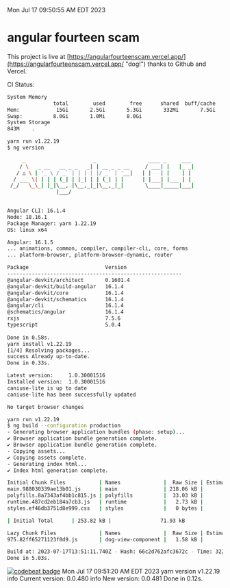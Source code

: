 Mon Jul 17 09:50:55 AM EDT 2023

# angular fourteen scam


This project is live at [https://angularfourteenscam.vercel.app/](https://angularfourteenscam.vercel.app/ "dog!") thanks to Github and Vercel.

CI Status: 

```bash
System Memory
               total        used        free      shared  buff/cache   available
Mem:            15Gi       2.5Gi       5.3Gi       332Mi       7.5Gi        12Gi
Swap:          8.0Gi       1.0Mi       8.0Gi
System Storage
843M	.
```
```bash
yarn run v1.22.19
$ ng version

     _                      _                 ____ _     ___
    / \   _ __   __ _ _   _| | __ _ _ __     / ___| |   |_ _|
   / △ \ | '_ \ / _` | | | | |/ _` | '__|   | |   | |    | |
  / ___ \| | | | (_| | |_| | | (_| | |      | |___| |___ | |
 /_/   \_\_| |_|\__, |\__,_|_|\__,_|_|       \____|_____|___|
                |___/
    

Angular CLI: 16.1.4
Node: 18.16.1
Package Manager: yarn 1.22.19
OS: linux x64

Angular: 16.1.5
... animations, common, compiler, compiler-cli, core, forms
... platform-browser, platform-browser-dynamic, router

Package                         Version
---------------------------------------------------------
@angular-devkit/architect       0.1601.4
@angular-devkit/build-angular   16.1.4
@angular-devkit/core            16.1.4
@angular-devkit/schematics      16.1.4
@angular/cli                    16.1.4
@schematics/angular             16.1.4
rxjs                            7.5.6
typescript                      5.0.4
    
Done in 0.58s.
yarn install v1.22.19
[1/4] Resolving packages...
success Already up-to-date.
Done in 0.33s.
```
```bash
Latest version:     1.0.30001516
Installed version:  1.0.30001516
caniuse-lite is up to date
caniuse-lite has been successfully updated

No target browser changes
```
```bash
yarn run v1.22.19
$ ng build --configuration production
- Generating browser application bundles (phase: setup)...
✔ Browser application bundle generation complete.
✔ Browser application bundle generation complete.
- Copying assets...
✔ Copying assets complete.
- Generating index html...
✔ Index html generation complete.

Initial Chunk Files           | Names              |  Raw Size | Estimated Transfer Size
main.988030339ae13b01.js      | main               | 218.06 kB |                59.99 kB
polyfills.8a7343af4bb1c815.js | polyfills          |  33.03 kB |                10.66 kB
runtime.487cd2eb184a7cb3.js   | runtime            |   2.73 kB |                 1.27 kB
styles.ef46db3751d8e999.css   | styles             |   0 bytes |                       -

| Initial Total      | 253.82 kB |                71.93 kB

Lazy Chunk Files              | Names              |  Raw Size | Estimated Transfer Size
975.82ff65271123f0d9.js       | dog-view-component |   1.58 kB |               792 bytes

Build at: 2023-07-17T13:51:11.740Z - Hash: 66c2d762afc3672c - Time: 3221ms
Done in 5.03s.
```
[![codebeat badge](https://codebeat.co/badges/8cb3c84a-d002-4f78-98dd-3540260c751a)](https://codebeat.co/projects/github-com-kfedora-angularfourteenscam-master)
Mon Jul 17 09:51:20 AM EDT 2023
yarn version v1.22.19
info Current version: 0.0.480
info New version: 0.0.481
Done in 0.12s.
